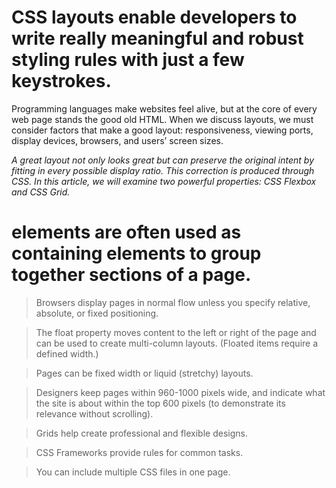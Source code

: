 # CSS layouts enable developers to write really meaningful and robust styling rules with just a few keystrokes.


Programming languages make websites feel alive, but at the core of every web page stands the good old HTML.
When we discuss layouts, we must consider factors that make a good layout: responsiveness,
viewing ports, display devices, browsers, and users’ screen sizes.

*A great layout not only looks great but can preserve the original intent by fitting in every possible display ratio.
This correction is produced through CSS. In this article, we will examine two powerful properties: CSS Flexbox and CSS Grid.*




 # <div> elements are often used as containing elements to group together sections of a page.
  
> Browsers display pages in normal flow unless you 
 specify relative, absolute, or fixed positioning.
  
> The float property moves content to the left or right 
  of the page and can be used to create multi-column 
  layouts. (Floated items require a defined width.)
  
> Pages can be fixed width or liquid (stretchy) layouts.
  
> Designers keep pages within 960-1000 pixels wide, 
  and indicate what the site is about within the top 600 
  pixels (to demonstrate its relevance without scrolling).
  
>  Grids help create professional and flexible designs.
  
>  CSS Frameworks provide rules for common tasks.
  
>  You can include multiple CSS files in one page.

